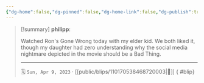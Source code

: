 ```yaml
---
{"dg-home":false,"dg-pinned":false,"dg-home-link":false,"dg-publish":true,"tags":["dgblip"],"disabled rules":["yaml-title","yaml-title-alias","file-name-heading"],"title":"philipp on mastodon @ 2023-04-09","created-date":"2023-04-09T19:36:47","id":110170538468720000,"updated-date":"2025-05-02T08:50:43","dg-path":"blips/110170538468720003.md","permalink":"/blips/110170538468720003/","dgPassFrontmatter":true}
---
```


> [!summary] **philipp**:
>
> Watched Ron's Gone Wrong today with my elder kid. We both liked it, though my daughter had zero understanding why the social media nightmare depicted in the movie should be a Bad Thing.
> - - -
>
> 🗓️ `Sun, Apr 9, 2023` · [[public/blips/110170538468720003\|🔗]]
{ #blip}

